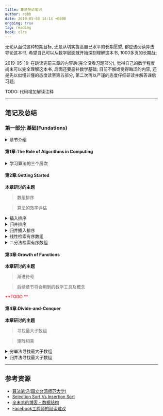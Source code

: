 ```yaml
---
title: 算法导论笔记
author: robb
date: 2019-05-08 14:14 +0800
ongoing: true
tag: reading
book: clrs
---
```

无论从面试这种短期目标, 还是从切实提高自己水平的长期愿望, 都应该阅读算法导论这本书, 希望自己可以从数学层面就开始深刻理解这本书, 1000多页的长期战;

2019-05-16: 在跳读完前三章的内容后(完全没看习题部分), 觉得自己的数学程度尚未可以完全理解这本书, 后面还要恶补数学基础; 目前不解或觉得晦涩的内容, 还是先以似懂非懂的态度读至第五部分, 第二次再以严谨的态度仔细研读并解答课后习题;

TODO: 代码增加解读注释

---

<!-- snippet
#### <Chapter Title>
<details>
  <summary>topic title</summary>

```js
// TODO
```
</details>
-->

## 笔记及总结

### 第一部分:基础(Fundations)
<details>
  <summary>章节介绍</summary>
  <p>

**第1章**
介绍了算法在当今计算机系统的角色, 定义了什么是算法并列举了些例子; 我们应该视算法为一种技术, 它与硬件GUI/面向对象/网络等其他技术相辅相成, 同步发展;

**第2章**
插入排序及归并排序, 以及表述他们运行效率的标记符;

**第3章**
用数学工具给出渐进符号的准确定义;

**第4章**
探讨归并排序中的"分而治之"的方法; master method(分析递归算法运行时间的方法?)

**第5章**
概率分析(分析各种概率分布下算法的效率?)及随机算法(打散最坏情况?);

**附录A-D**
本书会用到的数学知识;

  </p>
</details>

#### 第1章:The Role of Algorithms in Computing
<details>
  <summary>学习算法的三个层次</summary>
  <p>

**第一个层次**是要理解透彻已经发明的常用算法及数据结构的运作过程, 标准库或SDK中的实现是很好的学习材料(例如Java的HashMap), 达到这一层次, 应该可以满足常规开发的绝大部分要求(遇到常见的问题可以本能反应知道手头上有哪些现成的适用工具)

**第二个层次**是学习分析算法, 知道如何去评价一个算法的优及适用场景, 这个层次我觉得需要更严肃的态度, 从数学逻辑的角度出发去证明算法的有效性及效率, 从中发现算法可以改进的空间;

**第三个层次**是改进或者设计新算法, 这是最具有挑战性, 也是区分常规级别和专家级别的分水岭;

站在解决问题的角度看, 算法是一个有用的工具, 但从开发人员的专业素质看, 对算法的熟练程度会直接反应到看待问题的态度, 遇到问题是简单的使用copy-paste, 抑或是多少会思考一下问题内在的本质;

三个层次之间并非各自独立, 彼此**交叉相融**;

  </p>
</details>

#### 第2章:Getting Started

**本章研讨的主题**

> 数组排序

> 算法的效率评估

<details>
  <summary>插入排序</summary>

```js
//in-place, O(n)
function insertion_sort(array, first_index, last_index){
  if(first_index === undefined){
    first_index = 0;
  }
  
  if(last_index === undefined){
    last_index = array.length - 1;
  }

  for(let i=first_index+1; i<=last_index; i++){
    k = array[i];
    let j=i-1;
    for(; j>=first_index && array[j]>k; j--){
      array[j+1] = array[j];
    }
    array[j+1] = k;
  }
}
```
</details>

<details>
  <summary>归并排序</summary>

```js
// not-in-place, O(n*lg n)
function merge(array, p, q, r){
  let left = [], right = [];
  for(let i=p; i<q+1; i++){
    left[i-p] = array[i];
  }
  for(let i=q+1; i<r+1; i++){
    right[i-q-1] = array[i];
  }
  
  for(let i=p, j=0, k=0; ;i++){
    if(j==left.length || left[j] > right[k]){  
      array[i] = right[k];
      k++;
    } else {
      array[i] = left[j];
      j++;
    }
    
    if(j==left.length && k==right.length){
      break;
    }
  }
}

function merge_sort(array, p, r){
  if(p === undefined) p = 0;
  if(r === undefined) r = array.length-1;
  if(p < r){
  
    /*
    // bug : variable "q" had changed after calling merge_sort
    // javascript variable rule:hoisting
    q = Math.floor((p+r)/2);
    */
    let q = Math.floor((p+r)/2);
    
    merge_sort(array, p, q);
    merge_sort(array, (q+1), r);
    merge(array,p,q,r);
  }
}
```
</details>

<details>
  <summary>归并插入排序</summary>

```js
function merge_insertion_sort(array, p, r){
  if(p === undefined) p = 0;
  if(r === undefined) r = array.length-1;
  if(p < r){
    if(r-p < 10){
      insertion_sort(array, p, r);
    } else {
      let q = Math.floor((p+r)/2);
      merge_insertion_sort(array, p, q);
      merge_insertion_sort(array, (q+1), r);
      merge(array, p, q, r);
    }
  }
}
```
</details>

<details>
  <summary>线性检索有序数组</summary>

```js
// TODO
```
</details>

<details>
  <summary>二分法检索有序数组</summary>

```js
// TODO
```
</details>

#### 第3章:Growth of Functions

**本章研讨的主题**

> 渐进符号

> 后续章节将会用到的数学工具及概念

<span style="color:red"> **TODO **</span>

#### 第4章:Divide-and-Conquer

**本章研讨的主题**

> 寻找最大子数组

> 矩阵相乘

<details>
  <summary>穷举法寻找最大子数组</summary>

```js
// TODO
```
</details>

<details>
  <summary>归并法寻找最大子数组</summary>

```js
// TODO
```
</details>

---
## 参考资源

* [算法笔记(国立台湾师范大学)](http://www.csie.ntnu.edu.tw/~u91029/)
* [Selection Sort Vs Insertion Sort](https://cheetahonfire.blogspot.com/2009/05/selection-sort-vs-insertion-sort.html)
* [辛未羊的博客 - 数据结构](https://panqiincs.me/categories/%E6%95%B0%E6%8D%AE%E7%BB%93%E6%9E%84/)
* [Facebook工程师的阅读建议](https://www.quora.com/What-should-I-know-from-the-CLRS-3rd-edition-book-if-my-aim-is-to-get-into-Google#)
